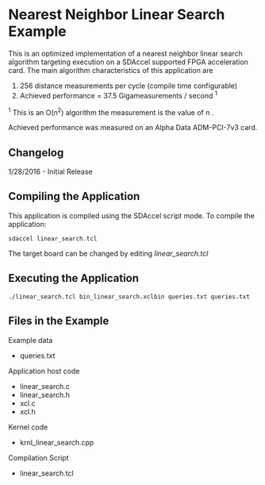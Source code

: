 Nearest Neighbor Linear Search Example
===============================

This is an optimized implementation of a nearest neighbor linear search
algorithm targeting execution on a SDAccel supported FPGA acceleration card.
The main algorithm characteristics of this application are
1. 256 distance measurements per cycle (compile time configurable)
2. Achieved performance = 37.5 Gigameasurements / second <sup>1</sup>

<sup>1</sup> This is an O(n<sup>2</sup>) algorithm the measurement is the value of n .

Achieved performance was measured on an Alpha Data ADM-PCI-7v3 card.

Changelog
----------
1/28/2016 - Initial Release

Compiling the Application
---------------------------
This application is compiled using the SDAccel script mode.
To compile the application:

```
sdaccel linear_search.tcl
```

The target board can be changed by editing *linear_search.tcl*

Executing the Application
---------------------------
```
./linear_search.tcl bin_linear_search.xclbin queries.txt queries.txt
```

Files in the Example
---------------------
Example data
- queries.txt

Application host code
- linear_search.c
- linear_search.h
- xcl.c
- xcl.h

Kernel code
- krnl_linear_search.cpp

Compilation Script
- linear_search.tcl
